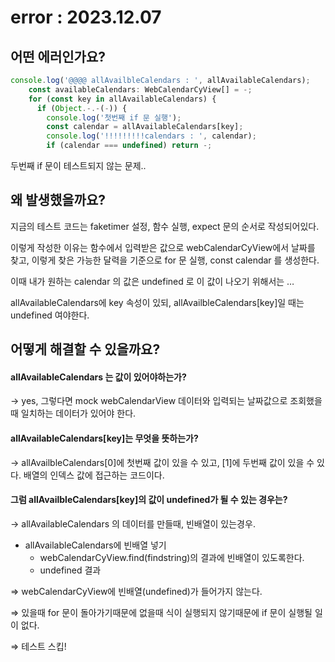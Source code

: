 # error : 2023.12.07

## **어떤 에러인가요?**

```typescript
console.log('@@@@ allAvailbleCalendars : ', allAvailableCalendars);
    const availableCalendars: WebCalendarCyView[] = -;
    for (const key in allAvailableCalendars) {
      if (Object.-.-(-)) {
        console.log('첫번째 if 문 실행');
        const calendar = allAvailableCalendars[key];
        console.log('!!!!!!!!!calendars : ', calendar);
        if (calendar === undefined) return -;
```

두번째 if 문이 테스트되지 않는 문제..

## **왜 발생했을까요?**

지금의 테스트 코드는 faketimer 설정, 함수 실행, expect 문의 순서로 작성되어있다.

이렇게 작성한 이유는 함수에서 입력받은 값으로 webCalendarCyView에서 날짜를 찾고, 이렇게 찾은 가능한 달력을 기준으로 for 문 실행, const calendar 를 생성한다.

이때 내가 원하는 calendar 의 값은 undefined 로 이 값이 나오기 위해서는 …

allAvailableCalendars에 key 속성이 있되, allAvailbleCalendars[key]일 때는 undefined 여야한다.

## **어떻게 해결할 수 있을까요?**

#### allAvailableCalendars 는 값이 있어야하는가?

→ yes, 그렇다면 mock webCalendarView 데이터와 입력되는 날짜값으로 조회했을때 일치하는 데이터가 있어야 한다.

#### allAvailableCalendars[key]는 무엇을 뜻하는가?

→ allAvailbleCalendars[0]에 첫번째 값이 있을 수 있고, [1]에 두번째 값이 있을 수 있다. 배열의 인덱스 값에 접근하는 코드이다.

#### 그럼 allAvailbleCalendars[key]의 값이 undefined가 될 수 있는 경우는?

→ allAvailableCalendars 의 데이터를 만들때, 빈배열이 있는경우.

- allAvailableCalendars에 빈배열 넣기
  - webCalendarCyView.find(findstring)의 결과에 빈배열이 있도록한다.
  - undefined 결과

⇒ webCalendarCyView에 빈배열(undefined)가 들어가지 않는다.

⇒ 있을때 for 문이 돌아가기때문에 없을때 식이 실행되지 않기때문에 if 문이 실행될 일이 없다.

⇒ 테스트 스킵!

